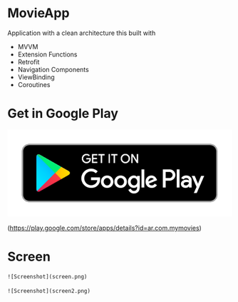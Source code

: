 # MovieApp
Application with a clean architecture this built with
 - MVVM
 - Extension Functions
 - Retrofit
 - Navigation Components
 - ViewBinding
 - Coroutines 
 
 # Get in Google Play
 
 ![Screenshot](googleplay.png)
 
 (https://play.google.com/store/apps/details?id=ar.com.mymovies)
 
 # Screen
    
    ![Screenshot](screen.png)
    
    ![Screenshot](screen2.png)
